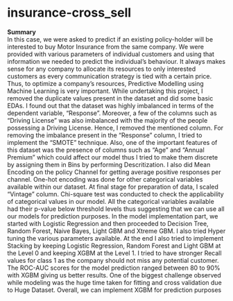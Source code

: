 # insurance-cross_sell
**Summary** <BR>
In this case, we were asked to predict if an existing policy-holder will be interested to buy Motor Insurance from the same company. We were provided with various parameters of individual customers and using that information we needed to predict the individual’s behaviour. It always makes sense for any company to allocate its resources to only interested customers as every communication strategy is tied with a certain price. Thus, to optimize a company’s resources, Predictive Modelling using Machine Learning is very important.
While undertaking this project, I removed the duplicate values present in the dataset and did some basic EDAs. I found out that the dataset was highly imbalanced in terms of the dependent variable, “Response”. Moreover, a few of the columns such as “Driving License” was also imbalanced with the majority of the people possessing a Driving License. Hence, I removed the mentioned column. For removing the imbalance present in the “Response” column, I tried to implement the “SMOTE” technique.
Also, one of the important features of this dataset was the presence of columns such as “Age” and “Annual Premium” which could affect our model thus I tried to make them discrete by assigning them in Bins by performing Descritization. I also did Mean Encoding on the policy Channel for getting average positive responses per channel. One-hot encoding was done for other categorical variables available within our dataset. At final stage for preparation of data, I scaled “Vintage” column.
Chi-square test was conducted to check the applicability of categorical values in our model. All the categorical variables available had their p-value below threshold levels thus suggesting that we can use all our models for prediction purposes.
In the model implementation part, we started with Logistic Regression and then proceeded to Decision Tree, Random Forest, Naive Bayes, Light GBM and Xtreme GBM. I also tried Hyper tuning the various parameters available.  At the end I also tried to implement Stacking by keeping Logistic Regression, Random Forest and Light GBM at the Level 0 and keeping XGBM at the Level 1.
I tried to have stronger Recall values for class 1 as the company should not miss any potential customer.
The ROC-AUC scores for the model prediction ranged between 80 to 90% with XGBM giving us better results. 
One of the biggest challenge observed while modeling was the huge time taken for fitting and cross validation due to Huge Dataset.
Overall, we can implement XGBM for prediction purposes
